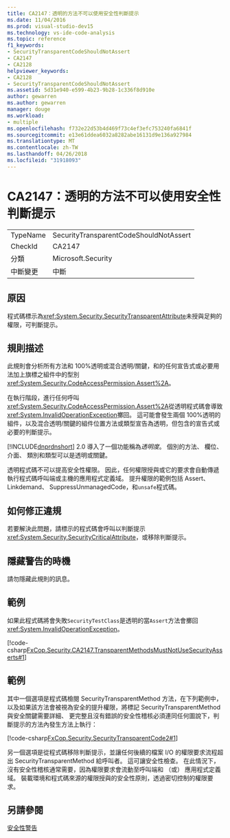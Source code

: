 ```yaml
---
title: CA2147：透明的方法不可以使用安全性判斷提示
ms.date: 11/04/2016
ms.prod: visual-studio-dev15
ms.technology: vs-ide-code-analysis
ms.topic: reference
f1_keywords:
- SecurityTransparentCodeShouldNotAssert
- CA2147
- CA2128
helpviewer_keywords:
- CA2128
- SecurityTransparentCodeShouldNotAssert
ms.assetid: 5d31e940-e599-4b23-9b28-1c336f8d910e
author: gewarren
ms.author: gewarren
manager: douge
ms.workload:
- multiple
ms.openlocfilehash: f732e22d53b4d469f73c4ef3efc753240fa6841f
ms.sourcegitcommit: e13e61ddea6032a8282abe16131d9e136a927984
ms.translationtype: MT
ms.contentlocale: zh-TW
ms.lasthandoff: 04/26/2018
ms.locfileid: "31918093"
---
```

# <a name="ca2147-transparent-methods-may-not-use-security-asserts"></a>CA2147：透明的方法不可以使用安全性判斷提示
|||
|-|-|
|TypeName|SecurityTransparentCodeShouldNotAssert|
|CheckId|CA2147|
|分類|Microsoft.Security|
|中斷變更|中斷|

## <a name="cause"></a>原因
 程式碼標示為<xref:System.Security.SecurityTransparentAttribute>未授與足夠的權限，可判斷提示。

## <a name="rule-description"></a>規則描述
 此規則會分析所有方法和 100%透明或混合透明/關鍵，和的任何宣告式或必要用法加上旗標之組件中的型別<xref:System.Security.CodeAccessPermission.Assert%2A>。

 在執行階段，進行任何呼叫<xref:System.Security.CodeAccessPermission.Assert%2A>從透明程式碼會導致<xref:System.InvalidOperationException>擲回。 這可能會發生兩個 100%透明的組件，以及混合透明/關鍵的組件位置方法或類型宣告為透明，但包含的宣告式或必要的判斷提示。

 [!INCLUDE[dnprdnshort](../code-quality/includes/dnprdnshort_md.md)] 2.0 導入了一個功能稱為*透明度*。 個別的方法、 欄位、 介面、 類別和類型可以是透明或關鍵。

 透明程式碼不可以提高安全性權限。 因此，任何權限授與或它的要求會自動傳遞執行程式碼呼叫端或主機的應用程式定義域。 提升權限的範例包括 Assert、 Linkdemand、 SuppressUnmanagedCode，和`unsafe`程式碼。

## <a name="how-to-fix-violations"></a>如何修正違規
 若要解決此問題，請標示的程式碼會呼叫以判斷提示<xref:System.Security.SecurityCriticalAttribute>，或移除判斷提示。

## <a name="when-to-suppress-warnings"></a>隱藏警告的時機
 請勿隱藏此規則的訊息。

## <a name="example"></a>範例
 如果此程式碼將會失敗`SecurityTestClass`是透明的當`Assert`方法會擲回<xref:System.InvalidOperationException>。

 [!code-csharp[FxCop.Security.CA2147.TransparentMethodsMustNotUseSecurityAsserts#1](../code-quality/codesnippet/CSharp/ca2147-transparent-methods-may-not-use-security-asserts_1.cs)]

## <a name="example"></a>範例
 其中一個選項是程式碼檢閱 SecurityTransparentMethod 方法，在下列範例中，以及如果該方法會被視為安全的提升權限，將標記 SecurityTransparentMethod 與安全關鍵需要詳細、 更完整且沒有錯誤的安全性稽核必須連同任何圖說下，判斷提示的方法內發生方法上執行：

 [!code-csharp[FxCop.Security.SecurityTransparentCode2#1](../code-quality/codesnippet/CSharp/ca2147-transparent-methods-may-not-use-security-asserts_2.cs)]

 另一個選項是從程式碼移除判斷提示，並讓任何後續的檔案 I/O 的權限要求流程超出 SecurityTransparentMethod 給呼叫者。 這可讓安全性檢查。 在此情況下，沒有安全性稽核通常需要，因為權限要求會流動至呼叫端和 （或） 應用程式定義域。 裝載環境和程式碼來源的權限授與的安全性原則，透過密切控制的權限要求。

## <a name="see-also"></a>另請參閱
 [安全性警告](../code-quality/security-warnings.md)